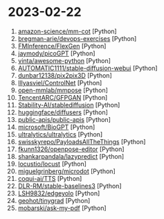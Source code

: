 # 2023-02-22

1. [amazon-science/mm-cot](https://github.com/amazon-science/mm-cot "Official implementation for Multimodal Chain-of-Thought Reasoning in Language Models (stay tuned and more will be updated)") [Python]
2. [bregman-arie/devops-exercises](https://github.com/bregman-arie/devops-exercises "Linux, Jenkins, AWS, SRE, Prometheus, Docker, Python, Ansible, Git, Kubernetes, Terraform, OpenStack, SQL, NoSQL, Azure, GCP, DNS, Elastic, Network, Virtualization. DevOps Interview Questions") [Python]
3. [FMInference/FlexGen](https://github.com/FMInference/FlexGen "Running large language models like OPT-175B/GPT-3 on a single GPU. Focusing on high-throughput large-batch generation.") [Python]
4. [jaymody/picoGPT](https://github.com/jaymody/picoGPT "An unnecessarily tiny implementation of GPT-2 in NumPy.") [Python]
5. [vinta/awesome-python](https://github.com/vinta/awesome-python "A curated list of awesome Python frameworks, libraries, software and resources") [Python]
6. [AUTOMATIC1111/stable-diffusion-webui](https://github.com/AUTOMATIC1111/stable-diffusion-webui "Stable Diffusion web UI") [Python]
7. [dunbar12138/pix2pix3D](https://github.com/dunbar12138/pix2pix3D "pix2pix3D: Generating 3D Objects from 2D User Inputs") [Python]
8. [lllyasviel/ControlNet](https://github.com/lllyasviel/ControlNet "Let us control diffusion models") [Python]
9. [open-mmlab/mmpose](https://github.com/open-mmlab/mmpose "OpenMMLab Pose Estimation Toolbox and Benchmark.") [Python]
10. [TencentARC/GFPGAN](https://github.com/TencentARC/GFPGAN "GFPGAN aims at developing Practical Algorithms for Real-world Face Restoration.") [Python]
11. [Stability-AI/stablediffusion](https://github.com/Stability-AI/stablediffusion "High-Resolution Image Synthesis with Latent Diffusion Models") [Python]
12. [huggingface/diffusers](https://github.com/huggingface/diffusers "🤗 Diffusers: State-of-the-art diffusion models for image and audio generation in PyTorch") [Python]
13. [public-apis/public-apis](https://github.com/public-apis/public-apis "A collective list of free APIs") [Python]
14. [microsoft/BioGPT](https://github.com/microsoft/BioGPT "") [Python]
15. [ultralytics/ultralytics](https://github.com/ultralytics/ultralytics "NEW - YOLOv8 🚀 in PyTorch > ONNX > CoreML > TFLite") [Python]
16. [swisskyrepo/PayloadsAllTheThings](https://github.com/swisskyrepo/PayloadsAllTheThings "A list of useful payloads and bypass for Web Application Security and Pentest/CTF") [Python]
17. [fkunn1326/openpose-editor](https://github.com/fkunn1326/openpose-editor "Openpose Editor for AUTOMATIC1111's stable-diffusion-webui") [Python]
18. [shankarpandala/lazypredict](https://github.com/shankarpandala/lazypredict "Lazy Predict help build a lot of basic models without much code and helps understand which models works better without any parameter tuning") [Python]
19. [locustio/locust](https://github.com/locustio/locust "Scalable load testing tool written in Python") [Python]
20. [miguelgrinberg/microdot](https://github.com/miguelgrinberg/microdot "The impossibly small web framework for Python and MicroPython.") [Python]
21. [coqui-ai/TTS](https://github.com/coqui-ai/TTS "🐸💬 - a deep learning toolkit for Text-to-Speech, battle-tested in research and production") [Python]
22. [DLR-RM/stable-baselines3](https://github.com/DLR-RM/stable-baselines3 "PyTorch version of Stable Baselines, reliable implementations of reinforcement learning algorithms.") [Python]
23. [LSH9832/edgeyolo](https://github.com/LSH9832/edgeyolo "an edge-real-time anchor-free object detector with decent performance") [Python]
24. [geohot/tinygrad](https://github.com/geohot/tinygrad "You like pytorch? You like micrograd? You love tinygrad! ❤️") [Python]
25. [mobarski/ask-my-pdf](https://github.com/mobarski/ask-my-pdf "Question answering system for PDF files") [Python]
